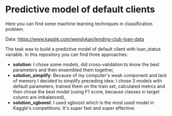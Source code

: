 # Predictive model of default clients

Here you can find some machine learning techniques in classification problem. 

Data: https://www.kaggle.com/wendykan/lending-club-loan-data

The task was to build a predictive model of default client with loan_status variable.
In this repository you can find three approaches:

- **solution**: I chose some models, did cross-validation to know the best parameters and then ensembled them together,
- **solution_simplify**: Because of my computer's weak component and lack of memory I decided to simplify preceding idea: I chose 3 models with default parameters, trained them on the train set, calculated metrcs and then chose the best model (using F1 score, because classes in target column are imbalanced),
- **solution_xgboost**: I used xgboost which is the most used model in Kaggle's competitions. It's super fast and super effective.
